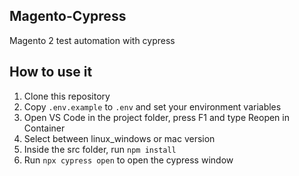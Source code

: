 ## Magento-Cypress

Magento 2 test automation with cypress

## How to use it

1. Clone this repository
2. Copy `.env.example` to `.env` and set your environment variables
3. Open VS Code in the project folder, press F1 and type Reopen in Container
4. Select between linux_windows or mac version
5. Inside the src folder, run `npm install`
6. Run `npx cypress open` to open the cypress window